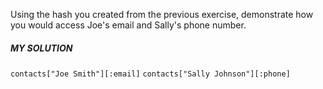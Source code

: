 Using the hash you created from the previous exercise, demonstrate how you would access Joe's email and Sally's phone number.

##### MY SOLUTION
`contacts["Joe Smith"][:email]`
`contacts["Sally Johnson"][:phone]`
